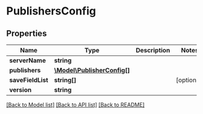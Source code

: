 # PublishersConfig

## Properties
Name | Type | Description | Notes
------------ | ------------- | ------------- | -------------
**serverName** | **string** |  | 
**publishers** | [**\Model\PublisherConfig[]**](PublisherConfig.md) |  | 
**saveFieldList** | **string[]** |  | [optional] 
**version** | **string** |  | 

[[Back to Model list]](../README.md#documentation-for-models) [[Back to API list]](../README.md#documentation-for-api-endpoints) [[Back to README]](../README.md)


